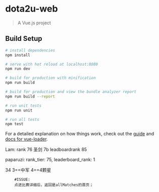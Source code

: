 # dota2u-web

> A Vue.js project

## Build Setup

``` bash
# install dependencies
npm install

# serve with hot reload at localhost:8080
npm run dev

# build for production with minification
npm run build

# build for production and view the bundle analyzer report
npm run build --report

# run unit tests
npm run unit

# run all tests
npm test
```

For a detailed explanation on how things work, check out the [guide](http://vuejs-templates.github.io/webpack/) and [docs for vue-loader](http://vuejs.github.io/vue-loader).



Lam:
rank 76 圣剑 7b
leadboardrank 85


paparuzi:
rank_tier: 75,
leaderboard_rank: 1



34  3==中军
        4==4颗星


        #ISSUE:
        点进比赛详细后，返回是allMatches的首页；
